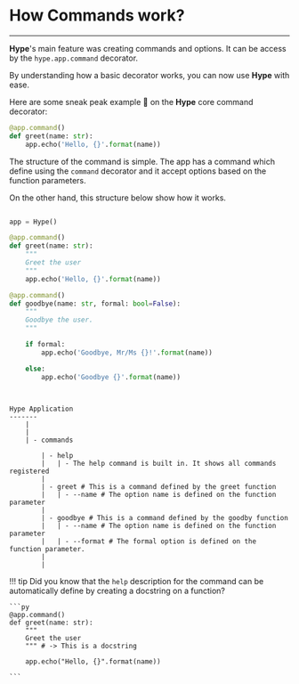 # How Commands work?
---

**Hype**'s main feature was creating commands and options. It can be access by the `hype.app.command` decorator. 

By understanding how a basic decorator works, you can now use **Hype** with ease.

Here are some sneak peak example 👀 on the **Hype** core command decorator:

```py
@app.command()
def greet(name: str):
    app.echo('Hello, {}'.format(name))

```

The structure of the command is simple. The app has a command which define using the `command` 
decorator and it accept options based on the function parameters.

On the other hand, this structure below show how it works. 

```python

app = Hype()

@app.command()
def greet(name: str):
    """
    Greet the user
    """
    app.echo('Hello, {}'.format(name))

@app.command()
def goodbye(name: str, formal: bool=False):
    """
    Goodbye the user.
    """

    if formal:
        app.echo('Goodbye, Mr/Ms {}!'.format(name))

    else:
        app.echo('Goodbye {}'.format(name))
    
```


```console

Hype Application
-------
    |
    |
    | - commands

        | - help
        |   | - The help command is built in. It shows all commands registered
        |
        | - greet # This is a command defined by the greet function
        |   | - --name # The option name is defined on the function parameter
        |
        | - goodbye # This is a command defined by the goodby function
        |   | - --name # The option name is defined on the function parameter
        |   | - --format # The formal option is defined on the function parameter.
        |
        |
```

!!! tip
    Did you know that the `help` description for the command can be automatically
    define by creating a docstring on a function?

    ```py
    @app.command()
    def greet(name: str):
        """
        Greet the user
        """ # -> This is a docstring

        app.echo("Hello, {}".format(name))
    
    ```